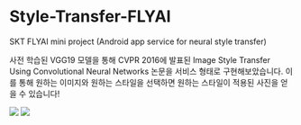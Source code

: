 # Style-Transfer-FLYAI
SKT FLYAI mini project (Android app service for neural style transfer)

사전 학습된 VGG19 모델을 통해 CVPR 2016에 발표된 Image Style Transfer Using Convolutional Neural Networks 논문을 서비스 형태로 구현해보았습니다.
이를 통해 원하는 이미지와 원하는 스타일을 선택하면 원하는 스타일이 적용된 사진을 얻을 수 있습니다!

<img src="https://www.notion.so/Style-Transfer-acbd12ac94074b10b8d730fd1d960cbd#d4c2267370a946c5a0d079585cf86bc2/">
<img src = "https://www.notion.so/Style-Transfer-acbd12ac94074b10b8d730fd1d960cbd#561f834c8a61454aacb7fb528da213e6">
